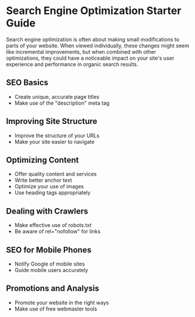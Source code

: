 <h1>Search Engine Optimization Starter Guide</h1>
<p>Search engine optimization is often about making small modifications to parts of your website. When viewed individually, these changes might seem like incremental improvements, but when combined with other optimizations, they could have a noticeable impact on your site's user experience and performance in organic search results.</p>

<h2>SEO Basics</h2>
<ul>
        <li>Create unique, accurate page titles</li>
        <li>Make use of the "description" meta tag</li>
</ul>

<h2>Improving Site Structure</h2>
    <ul>
        <li>Improve the structure of your URLs</li>
        <li>Make your site easier to navigate</li>
    </ul>

<h2>Optimizing Content</h2>
<ul>
        <li>Offer quality content and services</li>
        <li>Write better anchor text</li>
        <li>Optimize your use of images</li>
        <li>Use heading tags appropriately</li>
</ul>

<h2>Dealing with Crawlers</h2>
<ul>
        <li>Make effective use of robots.txt</li>
        <li>Be aware of rel="nofollow" for links</li>
</ul>

<h2>SEO for Mobile Phones</h2>
<ul>
        <li>Notify Google of mobile sites</li>
        <li>Guide mobile users accurately</li>
</ul>

<h2>Promotions and Analysis</h2>
<ul>
        <li>Promote your website in the right ways</li>
        <li>Make use of free webmaster tools</li>
</ul>
